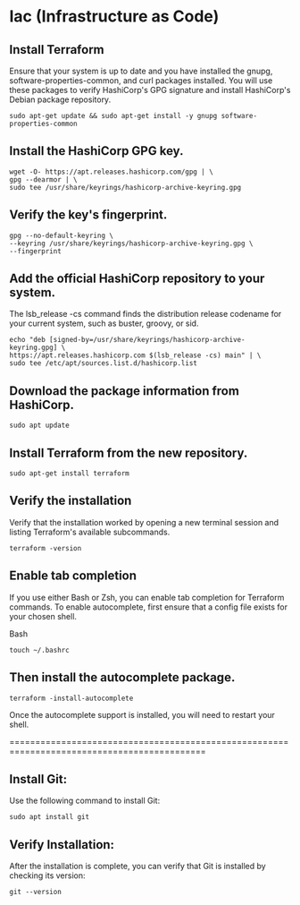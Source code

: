 # Iac (Infrastructure as Code)

## Install Terraform 
Ensure that your system is up to date and you have installed the gnupg, software-properties-common, and curl packages installed. You will use these packages to verify HashiCorp's GPG signature and install HashiCorp's Debian package repository.

    sudo apt-get update && sudo apt-get install -y gnupg software-properties-common

## Install the HashiCorp GPG key.

    wget -O- https://apt.releases.hashicorp.com/gpg | \
    gpg --dearmor | \
    sudo tee /usr/share/keyrings/hashicorp-archive-keyring.gpg

## Verify the key's fingerprint.

    gpg --no-default-keyring \
    --keyring /usr/share/keyrings/hashicorp-archive-keyring.gpg \
    --fingerprint

## Add the official HashiCorp repository to your system.
The lsb_release -cs command finds the distribution release codename for your current system, such as buster, groovy, or sid.

    echo "deb [signed-by=/usr/share/keyrings/hashicorp-archive-keyring.gpg] \
    https://apt.releases.hashicorp.com $(lsb_release -cs) main" | \
    sudo tee /etc/apt/sources.list.d/hashicorp.list

## Download the package information from HashiCorp.

    sudo apt update

## Install Terraform from the new repository.

    sudo apt-get install terraform

## Verify the installation
Verify that the installation worked by opening a new terminal session and listing Terraform's available subcommands.

    terraform -version

## Enable tab completion
If you use either Bash or Zsh, you can enable tab completion for Terraform commands. To enable autocomplete, first ensure that a config file exists for your chosen shell.

Bash
    
    touch ~/.bashrc

## Then install the autocomplete package.

    terraform -install-autocomplete

Once the autocomplete support is installed, you will need to restart your shell.

============================================================================================

## Install Git:
Use the following command to install Git:

    sudo apt install git

## Verify Installation:
After the installation is complete, you can verify that Git is installed by checking its version:

    git --version












